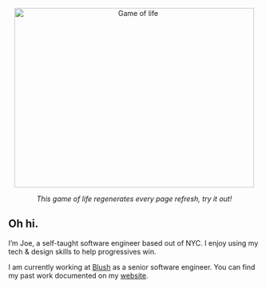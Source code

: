 <p align="center">
  <img width="480" height="360" src="https://23efi6bmfm.us-east-1.awsapprunner.com/game.gif" alt="Game of life">
</p>

<p align="center">
  <i>This game of life regenerates every page refresh, try it out!</i>
</p>

## Oh hi.

I’m Joe, a self-taught software engineer based out of NYC. I enjoy using my tech & design skills to help progressives win.

I am currently working at [Blush](https://blush.design/) as a senior software engineer. You can find my past work documented on my [website](https://joekent.nyc/).
